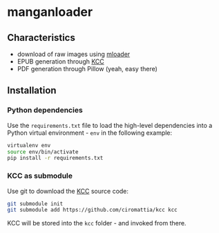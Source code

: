# manganloader

## Characteristics
- download of raw images using [mloader](https://github.com/hurlenko/mloader)
- EPUB generation through [KCC](https://github.com/ciromattia/kcc/tree/master)
- PDF generation through Pillow (yeah, easy there)

## Installation
### Python dependencies
Use the `requirements.txt` file to load the high-level dependencies into a Python virtual environment - `env` in the following example:
```bash
virtualenv env
source env/bin/activate
pip install -r requirements.txt
```
### KCC as submodule
Use git to download the [KCC](https://github.com/ciromattia/kcc/tree/master) source code:
```bash
git submodule init
git submodule add https://github.com/ciromattia/kcc kcc
```
KCC will be stored into the `kcc` folder - and invoked from there.